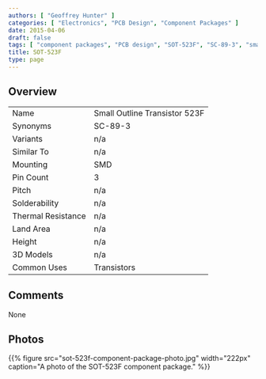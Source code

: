 ```yaml
---
authors: [ "Geoffrey Hunter" ]
categories: [ "Electronics", "PCB Design", "Component Packages" ]
date: 2015-04-06
draft: false
tags: [ "component packages", "PCB design", "SOT-523F", "SC-89-3", "small-outline", "transistor" ]
title: SOT-523F
type: page
---
```


## Overview

<table>
<tbody >
<tr >
<td >Name
</td>
<td >Small Outline Transistor 523F
</td>
</tr>
<tr>
<td>Synonyms</td>
<td>SC-89-3</td>
</tr>
<tr >

<td >Variants
</td>

<td >n/a
</td>
</tr>
<tr >

<td >Similar To
</td>

<td >n/a
</td>
</tr>
<tr >

<td >Mounting
</td>

<td >SMD
</td>
</tr>
<tr >

<td >Pin Count
</td>

<td >3
</td>
</tr>
<tr >

<td >Pitch
</td>

<td >n/a
</td>
</tr>
<tr >

<td >Solderability
</td>

<td >n/a
</td>
</tr>
<tr >

<td >Thermal Resistance
</td>

<td >n/a
</td>
</tr>
<tr >

<td >Land Area
</td>

<td >n/a
</td>
</tr>
<tr >

<td >Height
</td>

<td >n/a
</td>
</tr>
<tr >

<td >3D Models
</td>

<td >n/a
</td>
</tr>
<tr >
<td >Common Uses</td>
<td>Transistors</td>
</tr>
</tbody>
</table>

## Comments

None

## Photos

{{% figure src="sot-523f-component-package-photo.jpg" width="222px" caption="A photo of the SOT-523F component package." %}}